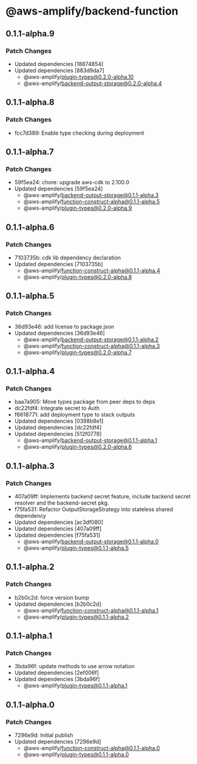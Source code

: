 # @aws-amplify/backend-function

## 0.1.1-alpha.9

### Patch Changes

- Updated dependencies [18874854]
- Updated dependencies [883d9da7]
  - @aws-amplify/plugin-types@0.2.0-alpha.10
  - @aws-amplify/backend-output-storage@0.2.0-alpha.4

## 0.1.1-alpha.8

### Patch Changes

- fcc7d389: Enable type checking during deployment

## 0.1.1-alpha.7

### Patch Changes

- 59f5ea24: chore: upgrade aws-cdk to 2.100.0
- Updated dependencies [59f5ea24]
  - @aws-amplify/backend-output-storage@0.1.1-alpha.3
  - @aws-amplify/function-construct-alpha@0.1.1-alpha.5
  - @aws-amplify/plugin-types@0.2.0-alpha.9

## 0.1.1-alpha.6

### Patch Changes

- 7103735b: cdk lib dependency declaration
- Updated dependencies [7103735b]
  - @aws-amplify/function-construct-alpha@0.1.1-alpha.4
  - @aws-amplify/plugin-types@0.2.0-alpha.8

## 0.1.1-alpha.5

### Patch Changes

- 36d93e46: add license to package.json
- Updated dependencies [36d93e46]
  - @aws-amplify/backend-output-storage@0.1.1-alpha.2
  - @aws-amplify/function-construct-alpha@0.1.1-alpha.3
  - @aws-amplify/plugin-types@0.2.0-alpha.7

## 0.1.1-alpha.4

### Patch Changes

- baa7a905: Move types package from peer deps to deps
- dc22fdf4: Integrate secret to Auth
- f6618771: add deployment type to stack outputs
- Updated dependencies [0398b8e1]
- Updated dependencies [dc22fdf4]
- Updated dependencies [512f0778]
  - @aws-amplify/backend-output-storage@0.1.1-alpha.1
  - @aws-amplify/plugin-types@0.2.0-alpha.6

## 0.1.1-alpha.3

### Patch Changes

- 407a09ff: Implements backend secret feature, include backend secret resolver and the backend-secret pkg.
- f75fa531: Refactor OutputStorageStrategy into stateless shared dependency
- Updated dependencies [ac3df080]
- Updated dependencies [407a09ff]
- Updated dependencies [f75fa531]
  - @aws-amplify/backend-output-storage@0.1.1-alpha.0
  - @aws-amplify/plugin-types@0.1.1-alpha.5

## 0.1.1-alpha.2

### Patch Changes

- b2b0c2d: force version bump
- Updated dependencies [b2b0c2d]
  - @aws-amplify/function-construct-alpha@0.1.1-alpha.1
  - @aws-amplify/plugin-types@0.1.1-alpha.2

## 0.1.1-alpha.1

### Patch Changes

- 3bda96f: update methods to use arrow notation
- Updated dependencies [2ef006f]
- Updated dependencies [3bda96f]
  - @aws-amplify/plugin-types@0.1.1-alpha.1

## 0.1.1-alpha.0

### Patch Changes

- 7296e9d: Initial publish
- Updated dependencies [7296e9d]
  - @aws-amplify/function-construct-alpha@0.1.1-alpha.0
  - @aws-amplify/plugin-types@0.1.1-alpha.0
